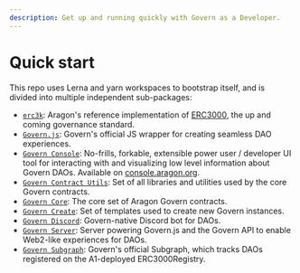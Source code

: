 ```yaml
---
description: Get up and running quickly with Govern as a Developer.
---
```


# Quick start



This repo uses Lerna and yarn workspaces to bootstrap itself, and is divided into multiple independent sub-packages:

* [`erc3k`](https://github.com/aragon/govern/blob/master/packages/erc3k): Aragon's reference implementation of [ERC3000](https://eips.ethereum.org/EIPS/eip-3000), the up and coming governance standard.
* [`Govern.js`](https://github.com/aragon/govern/blob/master/packages/erc3kjs): Govern's official JS wrapper for creating seamless DAO experiences.
* [`Govern Console`](https://github.com/aragon/govern/blob/master/packages/govern-console): No-frills, forkable, extensible power user / developer UI tool for interacting with and visualizing low level information about Govern DAOs. Available on [console.aragon.org](https://console.aragon.org).
* [`Govern Contract Utils`](https://github.com/aragon/govern/blob/master/packages/govern-contract-utils): Set of all libraries and utilities used by the core Govern contracts.
* [`Govern Core`](https://github.com/aragon/govern/blob/master/packages/govern-core): The core set of Aragon Govern contracts.
* [`Govern Create`](https://github.com/aragon/govern/blob/master/packages/govern-create): Set of templates used to create new Govern instances.
* [`Govern Discord`](https://github.com/aragon/govern/blob/master/packages/govern-discord): Govern-native Discord bot for DAOs.
* [`Govern Server`](https://github.com/aragon/govern/blob/master/packages/govern-server): Server powering Govern.js and the Govern API to enable Web2-like experiences for DAOs.
* [`Govern Subgraph`](https://github.com/aragon/govern/blob/master/packages/govern-subgraph): Govern's official Subgraph, which tracks DAOs registered on the A1-deployed ERC3000Registry.

